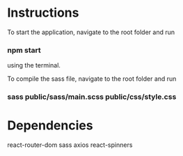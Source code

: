 # Instructions

To start the application, navigate to the root folder and run

### npm start

using the terminal.

To compile the sass file, navigate to the root folder and run

### sass public/sass/main.scss public/css/style.css

# Dependencies

react-router-dom
sass
axios
react-spinners


